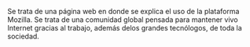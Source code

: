 Se trata de una página  web en donde se explica el uso de la plataforma Mozilla.  Se trata de una comunidad global pensada  para mantener vivo Internet gracias al trabajo, además delos grandes tecnólogos, de toda la sociedad. 
